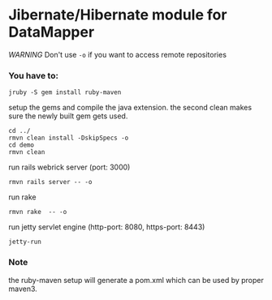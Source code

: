 Jibernate/Hibernate module for DataMapper
=========================================

*WARNING* Don't use `-o` if you want to access remote repositories


### You have to:

    jruby -S gem install ruby-maven

setup the gems and compile the java extension. the second clean makes sure the newly built gem gets used.

    cd ../
    rmvn clean install -DskipSpecs -o
    cd demo
    rmvn clean

run rails webrick server (port: 3000)

    rmvn rails server -- -o

run rake

    rmvn rake  -- -o

run jetty servlet engine (http-port: 8080, https-port: 8443)

    jetty-run

### Note

the ruby-maven setup will generate a pom.xml which can be used by proper maven3.
